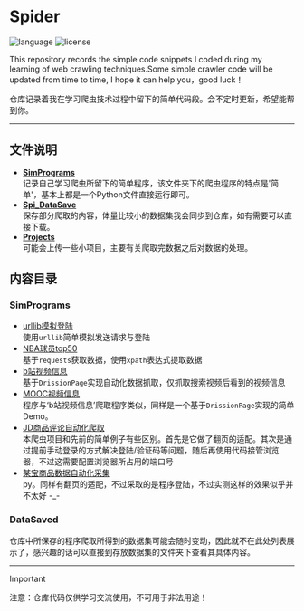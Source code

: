 # Spider

![language](https://img.shields.io/badge/language-Python-blue)
![license](https://img.shields.io/badge/License-MIT-red)

This repository records the simple code snippets I coded during my learning of web crawling techniques.Some simple crawler code will be updated from time to time, I hope it can help you，good luck！

仓库记录着我在学习爬虫技术过程中留下的简单代码段。会不定时更新，希望能帮到你。

---

## 文件说明

- [**SimPrograms**](https://github.com/zhuruili/Spider/tree/main/SimPrograms)  
  记录自己学习爬虫所留下的简单程序，该文件夹下的爬虫程序的特点是'简单'，基本上都是一个Python文件直接运行即可。
- [**Spi_DataSave**](https://github.com/zhuruili/Spider/tree/main/Spi_DataSave)  
  保存部分爬取的内容，体量比较小的数据集我会同步到仓库，如有需要可以直接下载。
- [**Projects**](https://github.com/zhuruili/Spider/tree/main/Spi_DataSave)  
  可能会上传一些小项目，主要有关爬取完数据之后对数据的处理。

## 内容目录

### SimPrograms

- [urllib模拟登陆](https://github.com/zhuruili/Spider/blob/main/SimPrograms/package_urllib.py)  
  使用`urllib`简单模拟发送请求与登陆
- [NBA球员top50](https://github.com/zhuruili/Spider/blob/main/SimPrograms/spi_NBA.py)  
  基于`requests`获取数据，使用`xpath`表达式提取数据
- [b站视频信息](https://github.com/zhuruili/Spider/blob/main/SimPrograms/spi_bilibili_rsc.py)  
  基于`DrissionPage`实现自动化数据抓取，仅抓取搜索视频后看到的视频信息
- [MOOC视频信息](https://github.com/zhuruili/Spider/blob/main/SimPrograms/spi_MOOC_rsc.py)  
  程序与‘b站视频信息’爬取程序类似，同样是一个基于`DrissionPage`实现的简单Demo。
- [JD商品评论自动化爬取](https://github.com/zhuruili/Spider/blob/main/SimPrograms/spi_JD_comments.py)  
  本爬虫项目和先前的简单例子有些区别。首先是它做了翻页的适配。其次是通过提前手动登录的方式解决登陆/验证码等问题，随后再使用代码接管浏览器，不过这需要配置浏览器所占用的端口号
- [某宝商品数据自动化采集](https://github.com/zhuruili/Spider/blob/main/SimPrograms/spi_Taobao.py)  
  py。同样有翻页的适配，不过采取的是程序登陆，不过实测这样的效果似乎并不太好 -_-

### DataSaved

仓库中所保存的程序爬取所得到的数据集可能会随时变动，因此就不在此处列表展示了，感兴趣的话可以直接到存放数据集的文件夹下查看其具体内容。

---

> [!Important]
> 注意：仓库代码仅供学习交流使用，不可用于非法用途！
